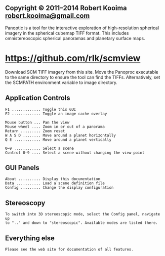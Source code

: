 
## Copyright © 2011–2014 Robert Kooima <robert.kooima@gmail.com>

Panoptic is a tool for the interactive exploration of high-resolution spherical
imagery in the spherical cubemap TIFF format. This includes omnistereoscopic
spherical panoramas and planetary surface maps.

# https://github.com/rlk/scmview

Download SCM TIFF imagery from this site. Move the Panoproc executable to the
same directory to ensure the tool can find the TIFFs. Alternatively, set the
SCMPATH environment variable to image directory.

## Application Controls

    F1 ............. Toggle this GUI
    F2 ............. Toggle an image cache overlay

    Mouse button ... Pan the view
    Mouse wheel .... Zoom in or out of a panorama
    Return ......... Zoom reset
    W A S D ........ Move around a planet horizontally
    Q E ............ Move around a planet vertically

    0–9 ............ Select a scene
    Control 0–9 .... Select a scene without changing the view point

## GUI Panels

    About .......... Display this documentation
    Data ........... Load a scene definition file
    Config ......... Change the display configuration

## Stereoscopy

    To switch into 3D stereoscopic mode, select the Config panel, navigate up
    to ".." and down to "stereoscopic". Available modes are listed there.

## Everything else

    Please see the web site for documentation of all features.

